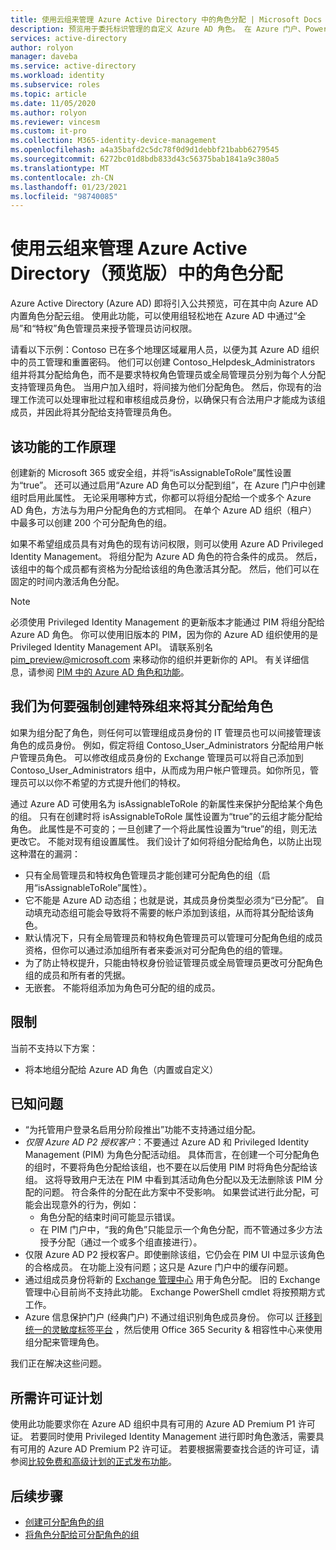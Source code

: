 ```yaml
---
title: 使用云组来管理 Azure Active Directory 中的角色分配 | Microsoft Docs
description: 预览用于委托标识管理的自定义 Azure AD 角色。 在 Azure 门户、PowerShell 或图形 API 中管理 Azure 角色分配。
services: active-directory
author: rolyon
manager: daveba
ms.service: active-directory
ms.workload: identity
ms.subservice: roles
ms.topic: article
ms.date: 11/05/2020
ms.author: rolyon
ms.reviewer: vincesm
ms.custom: it-pro
ms.collection: M365-identity-device-management
ms.openlocfilehash: a4a35bafd2c5dc78f0d9d1debbf21babb6279545
ms.sourcegitcommit: 6272bc01d8bdb833d43c56375bab1841a9c380a5
ms.translationtype: MT
ms.contentlocale: zh-CN
ms.lasthandoff: 01/23/2021
ms.locfileid: "98740085"
---
```

# <a name="use-cloud-groups-to-manage-role-assignments-in-azure-active-directory-preview"></a>使用云组来管理 Azure Active Directory（预览版）中的角色分配

Azure Active Directory (Azure AD) 即将引入公共预览，可在其中向 Azure AD 内置角色分配云组。 使用此功能，可以使用组轻松地在 Azure AD 中通过“全局”和“特权”角色管理员来授予管理员访问权限。

请看以下示例：Contoso 已在多个地理区域雇用人员，以便为其 Azure AD 组织中的员工管理和重置密码。 他们可以创建 Contoso_Helpdesk_Administrators 组并将其分配给角色，而不是要求特权角色管理员或全局管理员分别为每个人分配支持管理员角色。 当用户加入组时，将间接为他们分配角色。 然后，你现有的治理工作流可以处理审批过程和审核组成员身份，以确保只有合法用户才能成为该组成员，并因此将其分配给支持管理员角色。

## <a name="how-this-feature-works"></a>该功能的工作原理

创建新的 Microsoft 365 或安全组，并将“isAssignableToRole”属性设置为“true”。 还可以通过启用“Azure AD 角色可以分配到组”，在 Azure 门户中创建组时启用此属性。 无论采用哪种方式，你都可以将组分配给一个或多个 Azure AD 角色，方法与为用户分配角色的方式相同。 在单个 Azure AD 组织（租户）中最多可以创建 200 个可分配角色的组。

如果不希望组成员具有对角色的现有访问权限，则可以使用 Azure AD Privileged Identity Management。 将组分配为 Azure AD 角色的符合条件的成员。 然后，该组中的每个成员都有资格为分配给该组的角色激活其分配。 然后，他们可以在固定的时间内激活角色分配。

> [!Note]
> 必须使用 Privileged Identity Management 的更新版本才能通过 PIM 将组分配给 Azure AD 角色。 你可以使用旧版本的 PIM，因为你的 Azure AD 组织使用的是 Privileged Identity Management API。 请联系别名 pim_preview@microsoft.com 来移动你的组织并更新你的 API。 有关详细信息，请参阅 [PIM 中的 Azure AD 角色和功能](../privileged-identity-management/azure-ad-roles-features.md)。

## <a name="why-we-enforce-creation-of-a-special-group-for-assigning-it-to-a-role"></a>我们为何要强制创建特殊组来将其分配给角色

如果为组分配了角色，则任何可以管理组成员身份的 IT 管理员也可以间接管理该角色的成员身份。 例如，假定将组 Contoso_User_Administrators 分配给用户帐户管理员角色。 可以修改组成员身份的 Exchange 管理员可以将自己添加到 Contoso_User_Administrators 组中，从而成为用户帐户管理员。如你所见，管理员可以以你不希望的方式提升他们的特权。

通过 Azure AD 可使用名为 isAssignableToRole 的新属性来保护分配给某个角色的组。 只有在创建时将 isAssignableToRole 属性设置为“true”的云组才能分配给角色。 此属性是不可变的；一旦创建了一个将此属性设置为“true”的组，则无法更改它。 不能对现有组设置属性。
我们设计了如何将组分配给角色，以防止出现这种潜在的漏洞：

- 只有全局管理员和特权角色管理员才能创建可分配角色的组（启用“isAssignableToRole”属性）。
- 它不能是 Azure AD 动态组；也就是说，其成员身份类型必须为“已分配”。 自动填充动态组可能会导致将不需要的帐户添加到该组，从而将其分配给该角色。
- 默认情况下，只有全局管理员和特权角色管理员可以管理可分配角色组的成员资格，但你可以通过添加组所有者来委派对可分配角色的组的管理。
- 为了防止特权提升，只能由特权身份验证管理员或全局管理员更改可分配角色组的成员和所有者的凭据。
- 无嵌套。 不能将组添加为角色可分配的组的成员。

## <a name="limitations"></a>限制

当前不支持以下方案：  

- 将本地组分配给 Azure AD 角色（内置或自定义）

## <a name="known-issues"></a>已知问题

- “为托管用户登录名启用分阶段推出”功能不支持通过组分配。
- *仅限 Azure AD P2 授权客户*：不要通过 Azure AD 和 Privileged Identity Management (PIM) 为角色分配活动组。 具体而言，在创建一个可分配角色的组时，不要将角色分配给该组，也不要在以后使用 PIM 时将角色分配给该组。 这将导致用户无法在 PIM 中看到其活动角色分配以及无法删除该 PIM 分配的问题。 符合条件的分配在此方案中不受影响。 如果尝试进行此分配，可能会出现意外的行为，例如：
  - 角色分配的结束时间可能显示错误。
  - 在 PIM 门户中，“我的角色”只能显示一个角色分配，而不管通过多少方法授予分配（通过一个或多个组直接进行）。
- 仅限 Azure AD P2 授权客户。即使删除该组，它仍会在 PIM UI 中显示该角色的合格成员。 在功能上没有问题；这只是 Azure 门户中的缓存问题。  
- 通过组成员身份将新的 [Exchange 管理中心](https://admin.exchange.microsoft.com/) 用于角色分配。 旧的 Exchange 管理中心目前尚不支持此功能。 Exchange PowerShell cmdlet 将按预期方式工作。
- Azure 信息保护门户 (经典门户) 不通过组识别角色成员身份。 你可以 [迁移到统一的灵敏度标签平台](/azure/information-protection/configure-policy-migrate-labels) ，然后使用 Office 365 Security & 相容性中心来使用组分配来管理角色。

我们正在解决这些问题。

## <a name="required-license-plan"></a>所需许可证计划

使用此功能要求你在 Azure AD 组织中具有可用的 Azure AD Premium P1 许可证。 若要同时使用 Privileged Identity Management 进行即时角色激活，需要具有可用的 Azure AD Premium P2 许可证。 若要根据需要查找合适的许可证，请参阅[比较免费和高级计划的正式发布功能](../fundamentals/active-directory-whatis.md#what-are-the-azure-ad-licenses)。

## <a name="next-steps"></a>后续步骤

- [创建可分配角色的组](groups-create-eligible.md)
- [将角色分配给可分配角色的组](groups-assign-role.md)
